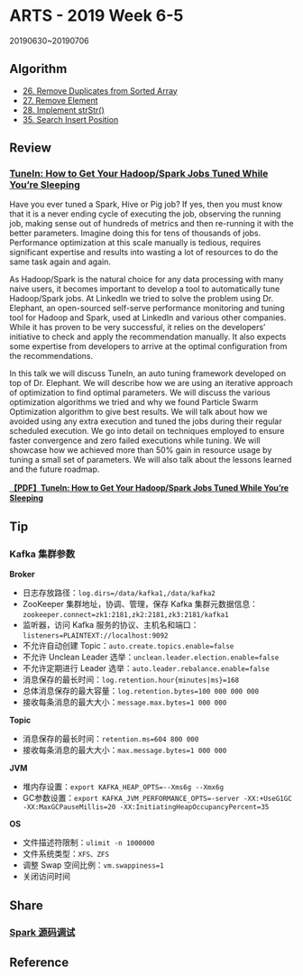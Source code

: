# ARTS - 2019 Week 6-5

20190630~20190706

## Algorithm

- [26. Remove Duplicates from Sorted Array](https://leetcode.com/problems/remove-duplicates-from-sorted-array/)
- [27. Remove Element](https://leetcode.com/problems/remove-element/)
- [28. Implement strStr()](https://leetcode.com/problems/implement-strstr/)
- [35. Search Insert Position](https://leetcode.com/problems/search-insert-position/)

## Review

### [TuneIn: How to Get Your Hadoop/Spark Jobs Tuned While You’re Sleeping](https://databricks.com/session/tunein-how-to-get-your-hadoop-spark-jobs-tuned-while-you-are-sleeping)

Have you ever tuned a Spark, Hive or Pig job? If yes, then you must know that it is a never ending cycle of executing the job, observing the running job, making sense out of hundreds of metrics and then re-running it with the better parameters. Imagine doing this for tens of thousands of jobs. Performance optimization at this scale manually is tedious, requires significant expertise and results into wasting a lot of resources to do the same task again and again. 

As Hadoop/Spark is the natural choice for any data processing with many naive users, it becomes important to develop a tool to automatically tune Hadoop/Spark jobs. At LinkedIn we tried to solve the problem using Dr. Elephant, an open-sourced self-serve performance monitoring and tuning tool for Hadoop and Spark, used at LinkedIn and various other companies. While it has proven to be very successful, it relies on the developers’ initiative to check and apply the recommendation manually. It also expects some expertise from developers to arrive at the optimal configuration from the recommendations. 

In this talk we will discuss TuneIn, an auto tuning framework developed on top of Dr. Elephant. We will describe how we are using an iterative approach of optimization to find optimal parameters. We will discuss the various optimization algorithms we tried and why we found Particle Swarm Optimization algorithm to give best results. We will talk about how we avoided using any extra execution and tuned the jobs during their regular scheduled execution. We go into detail on techniques employed to ensure faster convergence and zero failed executions while tuning. We will showcase how we achieved more than 50% gain in resource usage by tuning a small set of parameters. We will also talk about the lessons learned and the future roadmap.

**[【PDF】TuneIn: How to Get Your Hadoop/Spark Jobs Tuned While You’re Sleeping](../../asset/pdf/tunein-how-to-get-your-hadoop-spark-jobs-tuned-while-you-are-sleeping.pdf)**

## Tip

### Kafka 集群参数

**Broker**

- 日志存放路径：`log.dirs=/data/kafka1,/data/kafka2`
- ZooKeeper 集群地址，协调、管理，保存 Kafka 集群元数据信息：`zookeeper.connect=zk1:2181,zk2:2181,zk3:2181/kafka1`
- 监听器，访问 Kafka 服务的协议、主机名和端口：`listeners=PLAINTEXT://localhost:9092`
- 不允许自动创建 Topic：`auto.create.topics.enable=false`
- 不允许 Unclean Leader 选举：`unclean.leader.election.enable=false`
- 不允许定期进行 Leader 选举：`auto.leader.rebalance.enable=false`
- 消息保存的最长时间：`log.retention.hour{minutes|ms}=168`
- 总体消息保存的最大容量：`log.retention.bytes=100 000 000 000`
- 接收每条消息的最大大小：`message.max.bytes=1 000 000`

**Topic**

- 消息保存的最长时间：`retention.ms=604 800 000`
- 接收每条消息的最大大小：`max.message.bytes=1 000 000`

**JVM**

- 堆内存设置：`export KAFKA_HEAP_OPTS=--Xms6g --Xmx6g`
- GC参数设置：`export KAFKA_JVM_PERFORMANCE_OPTS=-server -XX:+UseG1GC -XX:MaxGCPauseMillis=20 -XX:InitiatingHeapOccupancyPercent=35`

**OS**

- 文件描述符限制：`ulimit -n 1000000`
- 文件系统类型：`XFS、ZFS`
- 调整 Swap 空间比例：`vm.swappiness=1`
- 关闭访问时间

## Share

### [Spark 源码调试](../../share/2019/spark-debug.md)

## Reference
